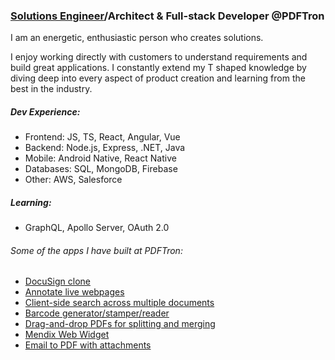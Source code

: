 ### [Solutions Engineer](https://medium.com/@safonand/what-is-a-technical-solutions-engineer-e3d4324efec)/Architect & Full-stack Developer @PDFTron

I am an energetic, enthusiastic person who creates solutions.

I enjoy working directly with customers to understand requirements and build great applications. I constantly extend my T shaped knowledge by diving deep into every aspect of product creation and learning from the best in the industry.

##### Dev Experience:
- Frontend: JS, TS, React, Angular, Vue
- Backend: Node.js, Express, .NET, Java
- Mobile: Android Native, React Native
- Databases: SQL, MongoDB, Firebase
- Other: AWS, Salesforce

##### Learning:
- GraphQL, Apollo Server, OAuth 2.0

###### Some of the apps I have built at PDFTron:
- [DocuSign clone](https://github.com/PDFTron/pdftron-sign-app)
- [Annotate live webpages](https://github.com/PDFTron/webviewer-html-annotate)
- [Client-side search across multiple documents](https://github.com/PDFTron/pdftron-document-search)
- [Barcode generator/stamper/reader](https://github.com/PDFTron/webviewer-barcode)
- [Drag-and-drop PDFs for splitting and merging](https://github.com/PDFTron/webviewer-document-merge)
- [Mendix Web Widget](https://github.com/PDFTron/webviewer-mendix-sample)
- [Email to PDF with attachments](https://github.com/PDFTron/nodejs-mail-to-pdf)
